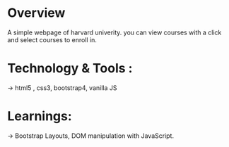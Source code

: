 # Overview

A simple webpage of harvard univerity. you can view courses with a click and select courses to enroll in.


# Technology & Tools :
-> html5 , css3, bootstrap4, vanilla JS

# Learnings:
-> Bootstrap Layouts, DOM manipulation with JavaScript.
